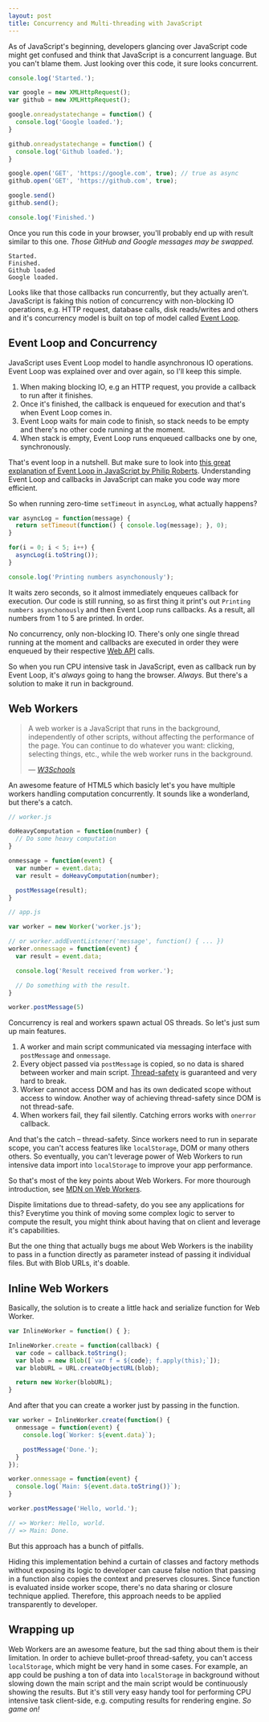```yaml
---
layout: post
title: Concurrency and Multi-threading with JavaScript
---
```


As of JavaScript's beginning, developers glancing over JavaScript code might get confused and think that JavaScript is a concurrent language. But you can't blame them. Just looking over this code, it sure looks concurrent.

```javascript
console.log('Started.');

var google = new XMLHttpRequest();
var github = new XMLHttpRequest();

google.onreadystatechange = function() {
  console.log('Google loaded.');
}

github.onreadystatechange = function() {
  console.log('Github loaded.');
}

google.open('GET', 'https://google.com', true); // true as async
github.open('GET', 'https://github.com', true);

google.send()
github.send();

console.log('Finished.')
```

Once you run this code in your browser, you'll probably end up with result similar to this one. *Those GitHub and Google messages may be swapped.*

```
Started.
Finished.
Github loaded
Google loaded.
```

Looks like that those callbacks run concurrently, but they actually aren't. JavaScript is faking this notion of concurrency with non-blocking IO operations, e.g. HTTP request, database calls, disk reads/writes and others and it's concurrency model is built on top of model called [Event Loop](https://developer.mozilla.org/en-US/docs/Web/JavaScript/EventLoop).

## Event Loop and Concurrency

JavaScript uses Event Loop model to handle asynchronous IO operations. Event Loop was explained over and over again, so I'll keep this simple.

1. When making blocking IO, e.g an HTTP request, you provide a callback to run after it finishes.
2. Once it's finished, the callback is enqueued for execution and that's when Event Loop comes in.
3. Event Loop waits for main code to finish, so stack needs to be empty and there's no other code running at the moment.
4. When stack is empty, Event Loop runs enqueued callbacks one by one, synchronously.

That's event loop in a nutshell. But make sure to look into [this great explanation of Event Loop in JavaScript by Philip Roberts](https://www.youtube.com/watch?v=8aGhZQkoFbQ). Understanding Event Loop and callbacks in JavaScript can make you code way more efficient.

So when running zero-time `setTimeout` in `asyncLog`, what actually happens?

```javascript
var asyncLog = function(message) {
  return setTimeout(function() { console.log(message); }, 0);
}

for(i = 0; i < 5; i++) {
  asyncLog(i.toString());
}

console.log('Printing numbers asynchonously');
```

It waits zero seconds, so it almost immediately enqueues callback for execution. Our code is still running, so as first thing it print's out `Printing numbers asynchonously` and then Event Loop runs callbacks. As a result, all numbers from 1 to 5 are printed. In order.

No concurrency, only non-blocking IO. There's only one single thread running at the moment and callbacks are executed in order they were enqueued by their respective [Web API](https://developer.mozilla.org/en-US/docs/Web/API) calls.

So when you run CPU intensive task in JavaScript, even as callback run by Event Loop, it's *always* going to hang the browser. *Always*. But there's a solution to make it run in background.

## Web Workers

> A web worker is a JavaScript that runs in the background, independently of other scripts, without affecting the performance of the page. You can continue to do whatever you want: clicking, selecting things, etc., while the web worker runs in the background.
>
> &mdash; <cite>[W3Schools](http://www.w3schools.com/html/html5_webworkers.asp)</cite>

An awesome feature of HTML5 which basicly let's you have multiple workers handling computation concurrently. It sounds like a wonderland, but there's a catch.

```javascript
// worker.js

doHeavyComputation = function(number) {
  // Do some heavy computation
}

onmessage = function(event) {
  var number = event.data;
  var result = doHeavyComputation(number);

  postMessage(result);
}
```

```javascript
// app.js

var worker = new Worker('worker.js');

// or worker.addEventListener('message', function() { ... })
worker.onmessage = function(event) {
  var result = event.data;

  console.log('Result received from worker.');

  // Do something with the result.
}

worker.postMessage(5)
```

Concurrency is real and workers spawn actual OS threads. So let's just sum up main features.

1. A worker and main script communicated via messaging interface with `postMessage` and `onmessage`.
2. Every object passed via `postMessage` is copied, so no data is shared between worker and main script. [Thread-safety](https://developer.mozilla.org/en-US/docs/Web/API/Web_Workers_API/Using_web_workers#About_thread_safety) is guaranteed and very hard to break.
3. Worker cannot access DOM and has its own dedicated scope without access to window. Another way of achieving thread-safety since DOM is not thread-safe.
4. When workers fail, they fail silently. Catching errors works with `onerror` callback.

And that's the catch &ndash; thread-safety. Since workers need to run in separate scope, you can't access features like `localStorage`, DOM or many others others. So eventually, you can't leverage power of Web Workers to run intensive data import into `localStorage` to improve your app performance.

So that's most of the key points about Web Workers. For more thourough introduction, see [MDN on Web Workers](https://developer.mozilla.org/en-US/docs/Web/API/Web_Workers_API/Using_web_workers).

Dispite limitations due to thread-safety, do you see any applications for this? Everytime you think of moving some complex logic to server to compute the result, you might think about having that on client and leverage it's capabilities. 

But the one thing that actually bugs me about Web Workers is the inability to pass in a function directly as parameter instead of passing it individual files. But with Blob URLs, it's doable.

## Inline Web Workers

Basically, the solution is to create a little hack and serialize function for Web Worker.

```javascript
var InlineWorker = function() { };

InlineWorker.create = function(callback) {
  var code = callback.toString();
  var blob = new Blob([`var f = ${code}; f.apply(this);`]);
  var blobURL = URL.createObjectURL(blob);

  return new Worker(blobURL);
}
```

And after that you can create a worker just by passing in the function.

```javascript
var worker = InlineWorker.create(function() {
  onmessage = function(event) {
    console.log(`Worker: ${event.data}`);

    postMessage('Done.');
  }
});

worker.onmessage = function(event) {
  console.log(`Main: ${event.data.toString()}`);
}

worker.postMessage('Hello, world.');

// => Worker: Hello, world.
// => Main: Done.
```

But this approach has a bunch of pitfalls.

Hiding this implementation behind a curtain of classes and factory methods without exposing its logic to developer can cause false notion that passing in a function also copies the context and preserves closures. Since function is evaluated inside worker scope, there's no data sharing or closure technique applied. Therefore, this approach needs to be applied transparently to developer.

## Wrapping up

Web Workers are an awesome feature, but the sad thing about them is their limitation. In order to achieve bullet-proof thread-safety, you can't access `localStorage`, which might be very hand in some cases. For example, an app could be pushing a ton of data into `localStorage` in background without slowing down the main script and the main script would be continuously showing the results. But it's still very easy handy tool for performing CPU intensive task client-side, e.g. computing results for rendering engine. *So game on!*

